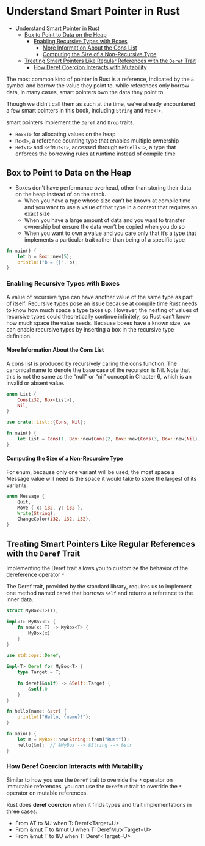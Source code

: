 # Understand Smart Pointer in Rust

- [Understand Smart Pointer in Rust](#understand-smart-pointer-in-rust)
  - [Box to Point to Data on the Heap](#box-to-point-to-data-on-the-heap)
    - [Enabling Recursive Types with Boxes](#enabling-recursive-types-with-boxes)
      - [More Information About the Cons List](#more-information-about-the-cons-list)
      - [Computing the Size of a Non-Recursive Type](#computing-the-size-of-a-non-recursive-type)
  - [Treating Smart Pointers Like Regular References with the `Deref` Trait](#treating-smart-pointers-like-regular-references-with-the-deref-trait)
    - [How Deref Coercion Interacts with Mutability](#how-deref-coercion-interacts-with-mutability)


The most common kind of pointer in Rust is a reference, indicated by the `&` symbol and borrow the value they point to. while references only borrow data, in many cases, smart pointers own the data they point to.

Though we didn’t call them as such at the time, we’ve already encountered a few smart pointers in this book, including `String` and `Vec<T>`.

smart pointers implement the `Deref` and `Drop` traits.

* `Box<T>` for allocating values on the heap
* `Rc<T>`, a reference counting type that enables multiple ownership
* `Ref<T>` and `RefMut<T>`, accessed through `RefCell<T>`, a type that enforces the borrowing rules at runtime instead of compile time

## Box<T> to Point to Data on the Heap

* Boxes don’t have performance overhead, other than storing their data on the heap instead of on the stack.
  * When you have a type whose size can’t be known at compile time and you want to use a value of that type in a context that requires an exact size
  * When you have a large amount of data and you want to transfer ownership but ensure the data won’t be copied when you do so
  * When you want to own a value and you care only that it’s a type that implements a particular trait rather than being of a specific type

```rust
fn main() {
    let b = Box::new(5);
    println!("b = {}", b);
}
```

### Enabling Recursive Types with Boxes

A value of recursive type can have another value of the same type as part of itself. Recursive types pose an issue because at compile time Rust needs to know how much space a type takes up. However, the nesting of values of recursive types could theoretically continue infinitely, so Rust can’t know how much space the value needs. Because boxes have a known size, we can enable recursive types by inserting a box in the recursive type definition.

#### More Information About the Cons List

A cons list is produced by recursively calling the cons function. The canonical name to denote the base case of the recursion is Nil. Note that this is not the same as the “null” or “nil” concept in Chapter 6, which is an invalid or absent value.

```rust
enum List {
    Cons(i32, Box<List>),
    Nil,
}

use crate::List::{Cons, Nil};

fn main() {
    let list = Cons(1, Box::new(Cons(2, Box::new(Cons(3, Box::new(Nil))))));
}
```

#### Computing the Size of a Non-Recursive Type

For enum, because only one variant will be used, the most space a Message value will need is the space it would take to store the largest of its variants.

```rust
enum Message {
    Quit,
    Move { x: i32, y: i32 },
    Write(String),
    ChangeColor(i32, i32, i32),
}
```

## Treating Smart Pointers Like Regular References with the `Deref` Trait

Implementing the Deref trait allows you to customize the behavior of the dereference operator `*`

The Deref trait, provided by the standard library, requires us to implement one method named `deref` that borrows `self` and returns a reference to the inner data.

```rust
struct MyBox<T>(T);

impl<T> MyBox<T> {
    fn new(x: T) -> MyBox<T> {
        MyBox(x)
    }
}

use std::ops::Deref;

impl<T> Deref for MyBox<T> {
    type Target = T;

    fn deref(&self) -> &Self::Target {
        &self.0
    }
}

fn hello(name: &str) {
    println!("Hello, {name}!");
}

fn main() {
    let m = MyBox::new(String::from("Rust"));
    hello(&m);  // &MyBox --> &String --> &str
}
```

### How Deref Coercion Interacts with Mutability

Similar to how you use the `Deref` trait to override the `*` operator on immutable references, you can use the `DerefMut` trait to override the `*` operator on mutable references.

Rust does **deref coercion** when it finds types and trait implementations in three cases:

* From &T to &U when T: Deref<Target=U>
* From &mut T to &mut U when T: DerefMut<Target=U>
* From &mut T to &U when T: Deref<Target=U>